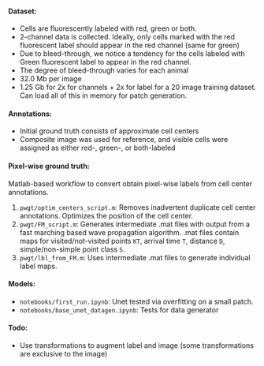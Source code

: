 #### Dataset:

 - Cells are fluorescently labeled with red, green or both.
 - 2-channel data is collected. Ideally, only cells marked with the red fluorescent label should appear in the red channel (same for green)
 - Due to bleed-through, we notice a tendency for the cells labeled with Green fluorescent label to appear in the red channel. 
 - The degree of bleed-through varies for each animal
 - 32.0 Mb per image
 - 1.25 Gb for 2x for channels + 2x for label for a 20 image training dataset. Can load all of this in memory for patch generation.


#### Annotations:

 - Initial ground truth consists of approximate cell centers 
 - Composite image was used for reference, and visible cells were assigned as either red-, green-, or both-labeled
 

#### Pixel-wise ground truth:

Matlab-based workflow to convert obtain pixel-wise labels from cell center annotations.

1. `pwgt/optim_centers_script.m`: Removes inadvertent duplicate cell center annotations. Optimizes the position of the cell center. 
2. `pwgt/FM_script.m`: Generates intermediate .mat files with output from a fast marching based wave propagation algorithm. .mat files contain maps for  visited/not-visited points `KT`, arrival time `T`, distance `D`, simple/non-simple point class `S`.
3. `pwgt/lbl_from_FM.m`: Uses intermediate .mat files to generate individual label maps.


#### Models:

 - `notebooks/first_run.ipynb`: Unet tested via overfitting on a small patch. 
 - `notebooks/base_unet_datagen.ipynb`: Tests for data generator


#### Todo:

 - Use transformations to augment label and image (some transformations are exclusive to the image)